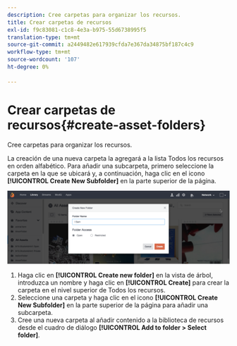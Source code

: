 ```yaml
---
description: Cree carpetas para organizar los recursos.
title: Crear carpetas de recursos
exl-id: f9c83081-c1c8-4e3a-b975-55d6738995f5
translation-type: tm+mt
source-git-commit: a2449482e617939cfda7e367da34875bf187c4c9
workflow-type: tm+mt
source-wordcount: '107'
ht-degree: 0%

---
```


# Crear carpetas de recursos{#create-asset-folders}

Cree carpetas para organizar los recursos.

La creación de una nueva carpeta la agregará a la lista Todos los recursos en orden alfabético. Para añadir una subcarpeta, primero seleccione la carpeta en la que se ubicará y, a continuación, haga clic en el icono **[!UICONTROL Create New Subfolder]** en la parte superior de la página.

![](assets/LibraryNewFolder-1024x338.png)

1. Haga clic en **[!UICONTROL Create new folder]** en la vista de árbol, introduzca un nombre y haga clic en **[!UICONTROL Create]** para crear la carpeta en el nivel superior de Todos los recursos.
1. Seleccione una carpeta y haga clic en el icono **[!UICONTROL Create New Subfolder]** en la parte superior de la página para añadir una subcarpeta.
1. Cree una nueva carpeta al añadir contenido a la biblioteca de recursos desde el cuadro de diálogo **[!UICONTROL Add to folder > Select folder]**.
